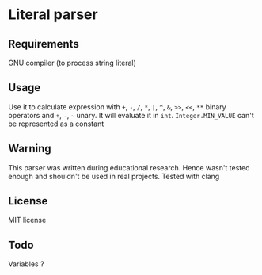 # Literal parser

## Requirements
GNU compiler (to process string literal)

## Usage
Use it to calculate expression with `+`, `-`, `/`, `*`, `|`, `^`, `&`, `>>`, `<<`, `**` binary operators and `+`, `-`, `~` unary. It will evaluate it in `int`. `Integer.MIN_VALUE` can't be represented as a constant

## Warning
This parser was written during educational research. Hence wasn't tested enough and shouldn't be used in real projects.
Tested with clang

## License
MIT license

## Todo
Variables ?
